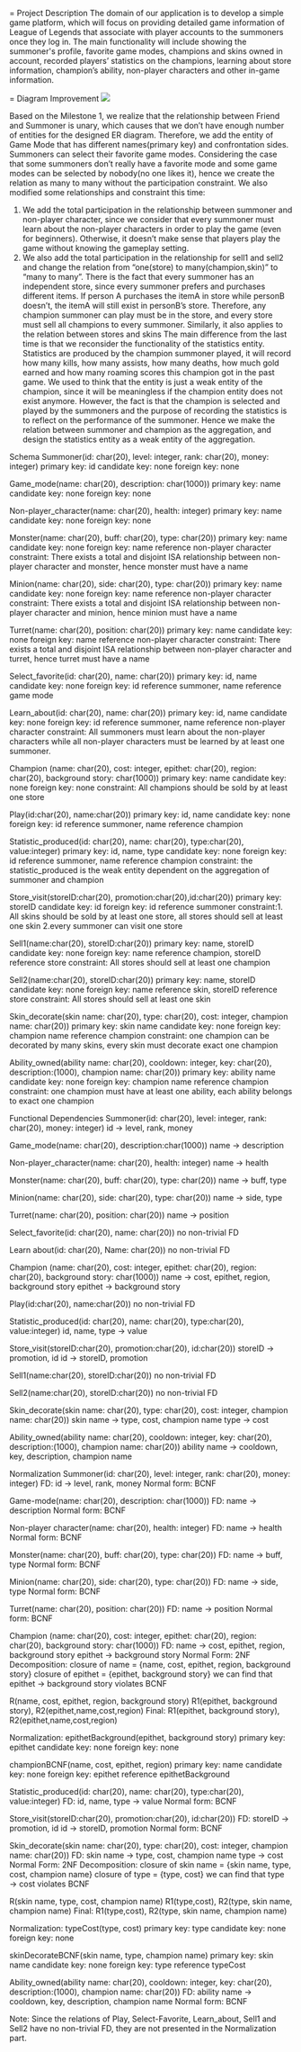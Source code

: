 = Project Description
The domain of our application is to develop a simple game platform, which will focus on providing detailed game information of League of Legends that associate with player accounts to the summoners once they log in. The main functionality will include showing the summoner's profile, favorite game modes, champions and skins owned in account, recorded players’ statistics on the champions, learning about store information, champion’s ability, non-player characters and other in-game information.

= Diagram Improvement 
![](CS304_M2.drawio.png)

Based on the Milestone 1, we realize that the relationship between Friend and Summoner is unary, which causes that we don’t have enough number of entities for the designed ER diagram. Therefore, we add the entity of Game Mode that has different names(primary key) and confrontation sides. Summoners can select their favorite game modes. Considering the case that some summoners don’t really have a favorite mode and some game modes can be selected by nobody(no one likes it), hence we create the relation as many to many without the participation constraint.
We also modified some relationships and constraint this time:
1. We add the total participation in the relationship between summoner and non-player character, since we consider that every summoner must learn about the non-player characters in order to play the game (even for beginners). Otherwise, it doesn’t make sense that players play the game without knowing the gameplay setting.
2. We also add the total participation in the relationship for sell1 and sell2 and change the relation from “one(store) to many(champion,skin)” to “many to many”. There is the fact that every summoner has an independent store, since every summoner prefers and purchases different items. If person A purchases the itemA in store while personB doesn’t, the itemA will still exist in personB’s store. Therefore, any champion summoner can play must be in the store, and every store must sell all champions to every summoner. Similarly, it also applies to the relation between stores and skins 
The main difference from the last time is that we reconsider the functionality of the statistics entity. Statistics are produced by the champion summoner played, it will record how many kills, how many assists, how many deaths, how much gold earned and how many roaming scores this champion got in the past game.  We used to think that the entity is just a weak entity of the champion, since it will be meaningless if the champion entity does not exist anymore. However, the fact is that the champion is selected and played by the summoners and the purpose of recording the statistics is to reflect on the performance of the summoner. Hence we make the relation between summoner and champion as the aggregation, and design the statistics entity as a weak entity of the aggregation.     


Schema
Summoner(id: char(20), level: integer, rank: char(20), money: integer)
primary key: id
candidate key: none 
foreign key: none

Game_mode(name: char(20), description: char(1000))
primary key: name
candidate key: none 
foreign key: none

Non-player_character(name: char(20), health: integer)
primary key: name
candidate key: none 
foreign key: none

Monster(name: char(20), buff: char(20), type: char(20))
primary key: name
candidate key: none 
foreign key: name reference non-player character
constraint: There exists a total and disjoint ISA relationship between non-player character and monster, hence monster must have a name

Minion(name: char(20), side: char(20),  type: char(20))
primary key: name
candidate key: none 
foreign key: name reference non-player character
constraint: There exists a total and disjoint ISA relationship between non-player character and minion, hence minion must have a name

Turret(name: char(20), position: char(20))
primary key: name
candidate key: none 
foreign key: name reference non-player character
constraint: There exists a total and disjoint ISA relationship between non-player character and turret, hence turret must have a name

Select_favorite(id: char(20), name: char(20))
primary key: id, name
candidate key: none 
foreign key: id reference summoner, name reference game mode


Learn_about(id: char(20), name: char(20))
primary key: id, name
candidate key: none 
foreign key: id reference summoner, name reference non-player character
constraint: All summoners must learn about the non-player characters while all non-player characters must be learned by at least one summoner. 


Champion (name: char(20), cost: integer, epithet: char(20), region: char(20), background story: char(1000))
primary key: name
candidate key: none 
foreign key: none
constraint: All champions should be sold by at least one store

Play(id:char(20), name:char(20))
primary key: id, name
candidate key: none 
foreign key: id reference summoner, name reference champion

Statistic_produced(id: char(20), name: char(20), type:char(20), value:integer)
primary key: id, name, type
candidate key: none 
foreign key:  id reference summoner, name reference champion
constraint: the statistic_produced is the weak entity dependent on the aggregation of summoner and champion

Store_visit(storeID:char(20), promotion:char(20),id:char(20))
primary key: storeID
candidate key: id
foreign key:  id reference summoner
constraint:1. All skins should be sold by at least one store, all stores should sell at least one skin  2.every summoner can visit one store

Sell1(name:char(20), storeID:char(20))
primary key: name, storeID
candidate key: none 
foreign key: name reference champion, storeID reference store
constraint: All stores should sell at least one champion


Sell2(name:char(20), storeID:char(20))
primary key: name, storeID
candidate key: none 
foreign key: name reference skin, storeID reference store
constraint: All stores should sell at least one skin

Skin_decorate(skin name: char(20), type: char(20), cost: integer, champion name: char(20))
primary key: skin name
candidate key: none 
foreign key: champion name reference champion
constraint: one champion can be decorated by many skins, every skin must decorate exact one champion

Ability_owned(ability name: char(20), cooldown: integer, key: char(20), description:(1000), champion name: char(20))
primary key: ability name
candidate key: none 
foreign key: champion name reference champion
constraint: one champion must have at least one ability, each ability belongs to exact one champion


Functional Dependencies
Summoner(id: char(20), level: integer, rank: char(20), money: integer)
id → level, rank, money

Game_mode(name: char(20), description:char(1000))
name → description

Non-player_character(name: char(20), health: integer)
name → health

Monster(name: char(20), buff: char(20), type: char(20))
name → buff, type

Minion(name: char(20), side: char(20),  type: char(20))
name → side, type

Turret(name: char(20), position: char(20))
name → position

Select_favorite(id: char(20), name: char(20))
no non-trivial FD

Learn about(id: char(20), Name: char(20))
no non-trivial FD

Champion (name: char(20), cost: integer, epithet: char(20), region: char(20), background story: char(1000))
name → cost, epithet, region, background story
epithet → background story

Play(id:char(20), name:char(20))
no non-trivial FD

Statistic_produced(id: char(20), name: char(20), type:char(20), value:integer)
id, name, type → value

Store_visit(storeID:char(20), promotion:char(20), id:char(20))
storeID → promotion, id
id → storeID, promotion

Sell1(name:char(20), storeID:char(20))
no non-trivial FD

Sell2(name:char(20), storeID:char(20))
no non-trivial FD

Skin_decorate(skin name: char(20), type: char(20), cost: integer, champion name: char(20))
skin name → type, cost, champion name
type → cost

Ability_owned(ability name: char(20), cooldown: integer, key: char(20), description:(1000), champion name: char(20))
ability name → cooldown, key, description, champion name

Normalization
Summoner(id: char(20), level: integer, rank: char(20), money: integer)
FD: id → level, rank, money
Normal form: BCNF 

Game-mode(name: char(20), description: char(1000))
FD: name → description
Normal form: BCNF

Non-player character(name: char(20), health: integer)
FD: name → health
Normal form: BCNF

Monster(name: char(20), buff: char(20), type: char(20))
FD: name → buff, type
Normal form: BCNF

Minion(name: char(20), side: char(20),  type: char(20))
FD: name → side, type
Normal form: BCNF

Turret(name: char(20), position: char(20))
FD: name → position
Normal form: BCNF

Champion (name: char(20), cost: integer, epithet: char(20), region: char(20), background story: char(1000))
FD: name → cost, epithet, region, background story
       epithet → background story
Normal Form: 2NF
Decomposition:
closure of name = {name, cost, epithet, region, background story}
closure of epithet = {epithet, background story}
we can find that epithet → background story violates BCNF

R(name, cost, epithet, region, background story)
R1(epithet, background story), R2(epithet,name,cost,region)
Final: R1(epithet, background story), R2(epithet,name,cost,region)

Normalization:
epithetBackground(epithet, background story)
primary key: epithet
candidate key: none 
foreign key: none

championBCNF(name, cost, epithet, region)
primary key: name
candidate key: none
foreign key: epithet reference epithetBackground

Statistic_produced(id: char(20), name: char(20), type:char(20), value:integer)
FD: id, name, type → value
Normal form: BCNF

Store_visit(storeID:char(20), promotion:char(20), id:char(20))
FD: storeID → promotion, id
       id → storeID, promotion
Normal form: BCNF

Skin_decorate(skin name: char(20), type: char(20), cost: integer, champion name: char(20))
FD: skin name → type, cost, champion name
       type → cost
Normal Form: 2NF
Decomposition:
closure of skin name = {skin name,  type, cost, champion name}
closure of type  = {type, cost}
we can find that  type → cost violates BCNF

R(skin name,  type, cost, champion name)
R1(type,cost), R2(type, skin name, champion name)
Final: R1(type,cost), R2(type, skin name, champion name)

Normalization:
typeCost(type, cost)
primary key: type
candidate key: none 
foreign key: none

skinDecorateBCNF(skin name, type, champion name)
primary key: skin name
candidate key: none
foreign key: type reference typeCost


Ability_owned(ability name: char(20), cooldown: integer, key: char(20), description:(1000), champion name: char(20))
FD: ability name → cooldown, key, description, champion name
Normal form: BCNF

Note: Since the relations of Play, Select-Favorite, Learn_about, Sell1 and Sell2 have no non-trivial FD, they are not presented in the Normalization part. 

